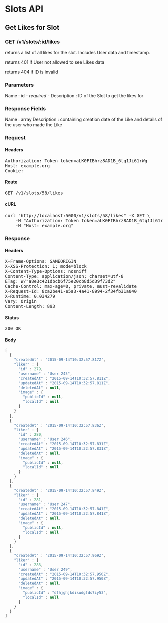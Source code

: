 # Slots API

## Get Likes for Slot

### GET /v1/slots/:id/likes

returns a list of all likes for the slot. Includes User data and timestamp.

returns 401 if User not allowed to see Likes data

returns 404 if ID is invalid

### Parameters

Name : id *- required -*
Description : ID of the Slot to get the likes for


### Response Fields

Name : array
Description : containing creation date of the Like and details of the user who made the Like

### Request

#### Headers

<pre>Authorization: Token token=aLK0FIBhrz8AD1B_6tq1Ji61rWg
Host: example.org
Cookie: </pre>

#### Route

<pre>GET /v1/slots/58/likes</pre>

#### cURL

<pre class="request">curl &quot;http://localhost:5000/v1/slots/58/likes&quot; -X GET \
	-H &quot;Authorization: Token token=aLK0FIBhrz8AD1B_6tq1Ji61rWg&quot; \
	-H &quot;Host: example.org&quot;</pre>

### Response

#### Headers

<pre>X-Frame-Options: SAMEORIGIN
X-XSS-Protection: 1; mode=block
X-Content-Type-Options: nosniff
Content-Type: application/json; charset=utf-8
ETag: W/&quot;a8e3c421dbcb6f75e20cb8d5d39f73d2&quot;
Cache-Control: max-age=0, private, must-revalidate
X-Request-Id: 8ca2be41-e5a3-4a41-8994-2f34fb31a040
X-Runtime: 0.034279
Vary: Origin
Content-Length: 893</pre>

#### Status

<pre>200 OK</pre>

#### Body

```javascript
[
  {
    "createdAt" : "2015-09-14T10:32:57.817Z",
    "liker" : {
      "id" : 279,
      "username" : "User 245",
      "createdAt" : "2015-09-14T10:32:57.811Z",
      "updatedAt" : "2015-09-14T10:32:57.811Z",
      "deletedAt" : null,
      "image" : {
        "publicId" : null,
        "localId" : null
      }
    }
  },
  {
    "createdAt" : "2015-09-14T10:32:57.836Z",
    "liker" : {
      "id" : 280,
      "username" : "User 246",
      "createdAt" : "2015-09-14T10:32:57.831Z",
      "updatedAt" : "2015-09-14T10:32:57.831Z",
      "deletedAt" : null,
      "image" : {
        "publicId" : null,
        "localId" : null
      }
    }
  },
  {
    "createdAt" : "2015-09-14T10:32:57.849Z",
    "liker" : {
      "id" : 281,
      "username" : "User 247",
      "createdAt" : "2015-09-14T10:32:57.841Z",
      "updatedAt" : "2015-09-14T10:32:57.841Z",
      "deletedAt" : null,
      "image" : {
        "publicId" : null,
        "localId" : null
      }
    }
  },
  {
    "createdAt" : "2015-09-14T10:32:57.969Z",
    "liker" : {
      "id" : 283,
      "username" : "User 249",
      "createdAt" : "2015-09-14T10:32:57.950Z",
      "updatedAt" : "2015-09-14T10:32:57.950Z",
      "deletedAt" : null,
      "image" : {
        "publicId" : "dfhjghjkdisudgfds7iy53",
        "localId" : null
      }
    }
  }
]
```
